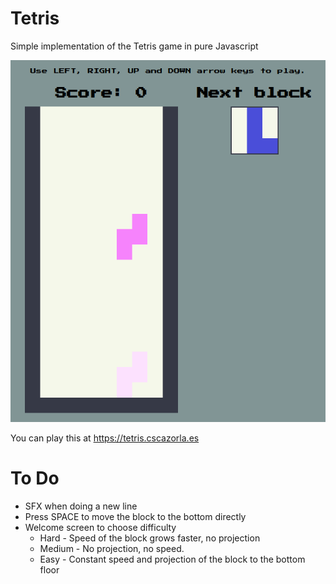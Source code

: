 # Tetris
Simple implementation of the Tetris game in pure Javascript

![Screenshot of the game](img/screenshot.png)

You can play this at https://tetris.cscazorla.es

# To Do
* SFX when doing a new line
* Press SPACE to move the block to the bottom directly
* Welcome screen to choose difficulty
    * Hard - Speed of the block grows faster, no projection
    * Medium - No projection, no speed.
    * Easy - Constant speed and projection of the block to the bottom floor
